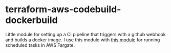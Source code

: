 # terraform-aws-codebuild-dockerbuild
Little module for setting up a CI pipeline that triggers with a github webhook and builds a docker image. I use this module with [this module](https://registry.terraform.io/modules/halfdanrump/fargate-scheduled-task-multicontainer/aws/12.6.1) for running scheduled tasks in AWS Fargate.
